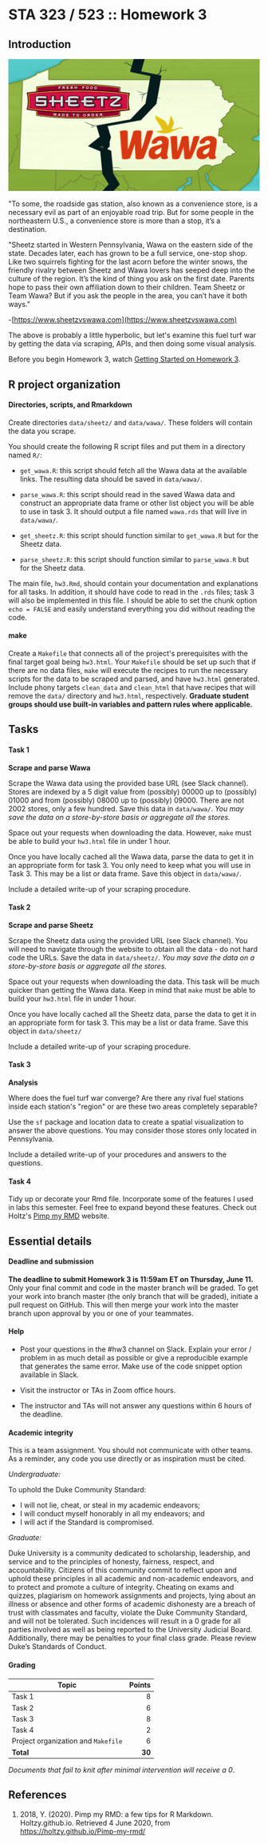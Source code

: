 # STA 323 / 523 :: Homework 3

## Introduction

![](fuel_war.jpg)

"To some, the roadside gas station, also known as a convenience store, is a 
necessary evil as part of an enjoyable road trip. But for some people in the 
northeastern U.S., a convenience store is more than a stop, it’s a destination.

"Sheetz started in Western Pennsylvania, Wawa on the eastern side of the state. 
Decades later, each has grown to be a full service, one-stop shop. 
Like two squirrels fighting for the last acorn before the winter snows, the 
friendly rivalry between Sheetz and Wawa lovers has seeped deep into the culture
of the region. It’s the kind of thing you ask on the first date. Parents hope 
to pass their own affiliation down to their children. Team Sheetz or Team Wawa? 
But if you ask the people in the area, you can’t have it both ways."

-[https://www.sheetzvswawa.com](https://www.sheetzvswawa.com)

The above is probably a little hyperbolic, but let's examine this fuel turf 
war by getting the data via scraping, APIs, and then doing some visual analysis.

Before you begin Homework 3, watch 
[Getting Started on Homework 3](https://warpwire.duke.edu/w/pdIDAA/).

## R project organization

#### Directories, scripts, and Rmarkdown

Create directories `data/sheetz/` and `data/wawa/`. These folders will
contain the data you scrape.

You should create the following R script files and put them in a 
directory named `R/`:

- `get_wawa.R`: this script should fetch all the Wawa data at the available 
  links. The resulting data should be saved in `data/wawa/`.
  
- `parse_wawa.R`: this script should read in the saved Wawa data and construct 
  an appropriate data frame or other list object you will be able to use in 
  task 3. It should output a file named `wawa.rds` that will live in 
  `data/wawa/`.
  
- `get_sheetz.R`: this script should function similar to `get_wawa.R` but
  for the Sheetz data.
  
- `parse_sheetz.R`: this script should function similar to `parse_wawa.R` but
  for the Sheetz data.

The main file, `hw3.Rmd`, should contain your documentation and explanations 
for all tasks. In addition, it should have code to read in the `.rds` files; 
task 3 will also be implemented in this file. I should be able to set the chunk 
option `echo = FALSE` and easily understand everything you did without reading
the code.

#### make

Create a `Makefile` that connects all of the project's prerequisites with the 
final target goal being `hw3.html`. Your `Makefile` should be set up such that 
if there are no data files, `make` will execute the recipes to run the necessary
scripts for the data to be scraped and parsed, and have `hw3.html` generated.
Include phony targets `clean_data` and `clean_html` that have recipes that will
remove the `data/` directory and `hw3.html`, respectively. <b>Graduate student
groups should use built-in variables and pattern rules where applicable.</b>

## Tasks

#### Task 1

**Scrape and parse Wawa**

Scrape the Wawa data using the provided base URL (see Slack channel). Stores 
are indexed by a 5 digit value from (possibly) 00000 up to (possibly) 01000 and 
from (possibly) 08000 up to (possibly) 09000. There are not 2002
stores, only a few hundred. Save this data in `data/wawa/`. <i>You may save
the data on a store-by-store basis or aggregate all the stores.</i>

Space out your requests when downloading the data. However, `make` must be
able to build your `hw3.html` file in under 1 hour.

Once you have locally cached all the Wawa data, parse the data to get it in
an appropriate form for task 3. You only need to keep what you will use in 
Task 3. This may be a list or data frame. Save this object in `data/wawa/`.

Include a detailed write-up of your scraping procedure.

#### Task 2

**Scrape and parse Sheetz**

Scrape the Sheetz data using the provided URL (see Slack channel). You will need
to navigate through the website to obtain all the data -  do not hard code the
URLs. Save the data in `data/sheetz/`. <i>You may save
the data on a store-by-store basis or aggregate all the stores.</i>

Space out your requests when downloading the data. This task will be 
much quicker than getting the Wawa data. Keep in mind that `make` must be
able to build your `hw3.html` file in under 1 hour.

Once you have locally cached all the Sheetz data, parse the data to get it in
an appropriate form for task 3. This may be a list or data frame. Save this
object in `data/sheetz/`

Include a detailed write-up of your scraping procedure.

#### Task 3

**Analysis**

Where does the fuel turf war converge? Are there any rival fuel stations inside
each station's "region" or are these two areas completely separable?

Use the `sf` package and location data to create a spatial visualization to
answer the above questions. You may consider those stores only located in
Pennsylvania.

Include a detailed write-up of your procedures and answers to the questions.

#### Task 4

Tidy up or decorate your Rmd file. Incorporate some of the features I used in
labs this semester. Feel free to expand beyond these features. Check out Holtz's 
[Pimp my RMD](https://holtzy.github.io/Pimp-my-rmd/) website.

## Essential details

#### Deadline and submission

<b>The deadline to submit Homework 3 is 11:59am ET on Thursday, June 11.</b>
Only your final commit and code in the master branch will be graded. 
To get your work into branch master (the only branch that will be graded), 
initiate a pull request on GitHub. This will then merge your work into the 
master branch upon approval by you or one of your teammates.

#### Help

- Post your questions in the #hw3 channel on Slack. Explain your error / problem
  in as much detail as possible or give a reproducible example that generates 
  the same error. Make use of the code snippet option available in Slack.

- Visit the instructor or TAs in Zoom office hours.

- The instructor and TAs will not answer any questions within 6 hours of the
  deadline.

#### Academic integrity

This is a team assignment. You should not communicate with other
teams. As a reminder, any code you use directly or as inspiration must be cited.

*Undergraduate:*

To uphold the Duke Community Standard:

- I will not lie, cheat, or steal in my academic endeavors;
- I will conduct myself honorably in all my endeavors; and
- I will act if the Standard is compromised.

*Graduate:*

Duke University is a community dedicated to scholarship, leadership, and 
service and to the principles of honesty, fairness, respect, and accountability.
Citizens of this community commit to reflect upon and uphold these principles in
all academic and non-academic endeavors, and to protect and promote a culture of
integrity. Cheating on exams and quizzes, plagiarism on homework assignments and
projects, lying about an illness or absence and other forms of academic 
dishonesty are a breach of trust with classmates and faculty, violate the Duke
Community Standard, and will not be tolerated. Such incidences will result in a 
0 grade for all parties involved as well as being reported to the University
Judicial Board. Additionally, there may be penalties to your final class grade.
Please review Duke’s Standards of Conduct.

#### Grading

| **Topic**                           | **Points** |
|-------------------------------------|-----------:|
| Task 1                              |          8 |
| Task 2                              |          6 |
| Task 3                              |          8 |
| Task 4                              |          2 |
| Project organization and `Makefile` |          6 |
| **Total**                           |     **30** |

*Documents that fail to knit after minimal intervention will receive a 0*.

## References

1. 2018, Y. (2020). Pimp my RMD: a few tips for R Markdown. Holtzy.github.io. 
   Retrieved 4 June 2020, from https://holtzy.github.io/Pimp-my-rmd/
